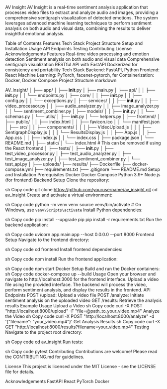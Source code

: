 AV Insight
AV Insight is a real-time sentiment analysis application that processes video files to extract and analyze audio and images, providing a comprehensive sentigraph visualization of detected emotions. The system leverages advanced machine learning techniques to perform sentiment analysis on both audio and visual data, combining the results to deliver insightful emotional analysis.

Table of Contents
Features
Tech Stack
Project Structure
Setup and Installation
Usage
API Endpoints
Testing
Contributing
License
Acknowledgements
Features
Real-time video processing and emotion detection
Sentiment analysis on both audio and visual data
Comprehensive sentigraph visualization
RESTful API with FastAPI
Dockerized for consistency and portability
Tech Stack
Backend: FastAPI, Python
Frontend: React
Machine Learning: PyTorch, facenet-pytorch, fer
Containerization: Docker, Docker Compose
Project Structure
markdown

AV_Insight/
│
├── app/
│   ├── __init__.py
│   ├── main.py
│   ├── api/
│   │   ├── __init__.py
│   │   └── endpoints.py
│   ├── core/
│   │   ├── __init__.py
│   │   ├── config.py
│   │   └── exceptions.py
│   ├── services/
│   │   ├── __init__.py
│   │   ├── video_processor.py
│   │   ├── audio_analyzer.py
│   │   ├── image_analyzer.py
│   │   └── sentiment_combiner.py
│   ├── models/
│   │   ├── __init__.py
│   │   └── schemas.py
│   └── utils/
│       ├── __init__.py
│       └── helpers.py
│
├── frontend/
│   ├── public/
│   │   ├── index.html
│   │   ├── favicon.ico
│   │   └── manifest.json
│   ├── src/
│   │   ├── components/
│   │   │   ├── VideoUpload.js
│   │   │   ├── SentigraphDisplay.js
│   │   │   └── ResultsDisplay.js
│   │   ├── App.js
│   │   ├── App.css
│   │   ├── index.js
│   │   └── index.css
│   ├── package.json
│   └── README.md
│
├── static/
│   └── index.html  # This can be removed if using the React frontend
│
├── tests/
│   ├── __init__.py
│   ├── test_video_processor.py
│   ├── test_audio_analyzer.py
│   ├── test_image_analyzer.py
│   ├── test_sentiment_combiner.py
│   └── test_api.py
│
├── uploads/
├── results/
├── Dockerfile
├── docker-compose.yml
├── requirements.txt
├── .gitignore
└── README.md
Setup and Installation
Prerequisites
Docker
Docker Compose
Python 3.9+
Node.js (for frontend)
Backend Setup
Clone the repository:

sh
Copy code
git clone https://github.com/yourusername/av_insight.git
cd av_insight
Create and activate a virtual environment:

sh
Copy code
python -m venv venv
source venv/bin/activate  # On Windows, use `venv\Scripts\activate`
Install Python dependencies:

sh
Copy code
pip install --upgrade pip
pip install -r requirements.txt
Run the backend application:

sh
Copy code
uvicorn app.main:app --host 0.0.0.0 --port 8000
Frontend Setup
Navigate to the frontend directory:

sh
Copy code
cd frontend
Install frontend dependencies:

sh
Copy code
npm install
Run the frontend application:

sh
Copy code
npm start
Docker Setup
Build and run the Docker containers:
sh
Copy code
docker-compose up --build
Usage
Open your browser and navigate to http://localhost:3000 for the frontend interface.
Upload a video file using the provided interface.
The backend will process the video, perform sentiment analysis, and display the results in the frontend.
API Endpoints
POST /upload: Upload a video file
POST /analyze: Initiate sentiment analysis on the uploaded video
GET /results: Retrieve the analysis results
Example Usage
Upload a Video
sh
Copy code
curl -X POST "http://localhost:8000/upload" -F "file=@path_to_your_video.mp4"
Analyze the Video
sh
Copy code
curl -X POST "http://localhost:8000/analyze" -d '{"filename": "your_video.mp4"}'
Get Analysis Results
sh
Copy code
curl -X GET "http://localhost:8000/results?filename=your_video.mp4"
Testing
Navigate to the project root directory:

sh
Copy code
cd av_insight
Run tests:

sh
Copy code
pytest
Contributing
Contributions are welcome! Please read the CONTRIBUTING.md for guidelines.

License
This project is licensed under the MIT License - see the LICENSE file for details.

Acknowledgements
FastAPI
React
PyTorch
Docker